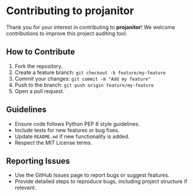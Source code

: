 # Contributing to projanitor

Thank you for your interest in contributing to **projanitor**! We welcome contributions to improve this project auditing tool.

## How to Contribute
1. Fork the repository.
2. Create a feature branch: `git checkout -b feature/my-feature`
3. Commit your changes: `git commit -m "Add my feature"`
4. Push to the branch: `git push origin feature/my-feature`
5. Open a pull request.

## Guidelines
- Ensure code follows Python PEP 8 style guidelines.
- Include tests for new features or bug fixes.
- Update `README.md` if new functionality is added.
- Respect the MIT License terms.

## Reporting Issues
- Use the GitHub Issues page to report bugs or suggest features.
- Provide detailed steps to reproduce bugs, including project structure if relevant.

